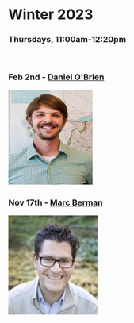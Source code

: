 # Winter 2023
### Thursdays, 11:00am-12:20pm

<br>

### Feb 2nd - [Daniel O'Brien](https://github.com/uchicago-computation-workshop/Winter2023/tree/main/02_02_O'brien)
<div><img src="https://github.com/uchicago-computation-workshop/Winter2023/blob/main/02_02_O'brien/SPPUA-OBrien2-web-1125x1500-c-default.jpg" width="170" height="190"></div>

### Nov 17th - [Marc Berman](https://github.com/uchicago-computation-workshop/Winter2023/tree/main/01_12_Berman)
<div><img src="https://github.com/uchicago-computation-workshop/Winter2023/blob/main/01_12_Berman/Berman_v20%20copy.jpeg" width="180" height="200"></div>
